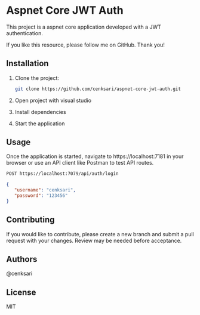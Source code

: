 # Aspnet Core JWT Auth

This project is a aspnet core application developed with a JWT authentication.

If you like this resource, please follow me on GitHub. Thank you!

## Installation

1. Clone the project:

   ```bash
   git clone https://github.com/cenksari/aspnet-core-jwt-auth.git
   ```

2. Open project with visual studio

3. Install dependencies

4. Start the application

## Usage

Once the application is started, navigate to https://localhost:7181 in your browser or use an API client like Postman to test API routes.

   ```bash
   POST https://localhost:7079/api/auth/login
   ```

   ```json
   {
      "username": "cenksari",
      "password": "123456"
   }
   ```

## Contributing

If you would like to contribute, please create a new branch and submit a pull request with your changes. Review may be needed before acceptance.

## Authors

@cenksari

## License

MIT
